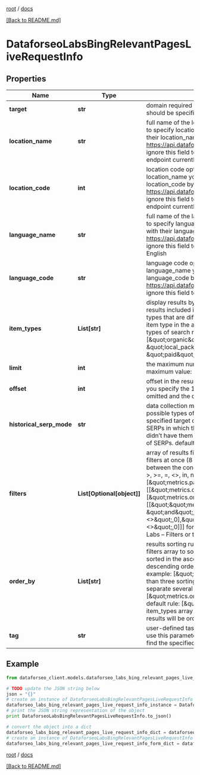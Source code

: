 [root](./../ "root") / [docs](./ "docs")

[[Back to README.md]](./../README.md "[Back to README.md]")

# DataforseoLabsBingRelevantPagesLiveRequestInfo

## Properties

Name | Type | Description | Notes
------------ | ------------- | ------------- | -------------
**target** | **str** | domain required field the domain name of the target website the domain should be specified without https:// and www. | [optional]
**location_name** | **str** | full name of the location optional field if you use this field, you don’t need to specify location_code you can receive the list of available locations with their location_name by making a separate request to https://api.dataforseo.com/v3/dataforseo_labs/locations_and_languages; ignore this field to get the results for all available locations; Note: this endpoint currently supports the US location only; example: United States | [optional]
**location_code** | **int** | location code optional field if you use this field, you don’t need to specify location_name you can receive the list of available locations with their location_code by making a separate request to https://api.dataforseo.com/v3/dataforseo_labs/locations_and_languages; ignore this field to get the results for all available locations; Note: this endpoint currently supports the US location only; example: 2840 | [optional]
**language_name** | **str** | full name of the language optional field if you use this field, you don’t need to specify language_code you can receive the list of available languages with their language_name by making a separate request to the https://api.dataforseo.com/v3/dataforseo_labs/locations_and_languages ignore this field to get the results for all available languages example: English | [optional]
**language_code** | **str** | language code optional field if you use this field, you don’t need to specify language_name you can receive the list of available languages with their language_code by making a separate request to the https://api.dataforseo.com/v3/dataforseo_labs/locations_and_languages ignore this field to get the results for all available languages example: en | [optional]
**item_types** | **List[str]** | display results by item type optional field indicates the type of search results included in the response Note: if the item_types array contains item types that are different from organic, the results will be ordered by the first item type in the array; you will not be able to sort and filter results by the types of search results not included in the response; possible values: [\&quot;organic\&quot;, \&quot;paid\&quot;, \&quot;featured_snippet\&quot;, \&quot;local_pack\&quot;] default value: [\&quot;organic\&quot;, \&quot;paid\&quot;, \&quot;featured_snippet\&quot;, \&quot;local_pack\&quot;] | [optional]
**limit** | **int** | the maximum number of returned pages optional field default value: 100 maximum value: 1000 | [optional]
**offset** | **int** | offset in the results array of returned pages optional field default value: 0 if you specify the 10 value, the first ten pages in the results array will be omitted and the data will be provided for the successive pages | [optional]
**historical_serp_mode** | **str** | data collection mode optional field you can use this field to filter the results; possible types of filtering: live — return metrics for SERPs in which the specified target currently has ranking results; lost — return metrics for SERPs in which the specified target had previously had ranking results, but didn’t have them during the last check; all — return metrics for both types of SERPs. default value: live | [optional]
**filters** | **List[Optional[object]]** | array of results filtering parameters optional field you can add several filters at once (8 filters maximum) you should set a logical operator and, or between the conditions the following operators are supported: regex, &lt;, &lt;&#x3D;, &gt;, &gt;&#x3D;, &#x3D;, &lt;&gt;, in, not_in example: [\&quot;metrics.paid.count\&quot;,\&quot;&gt;\&quot;,0] [[\&quot;metrics.organic.count\&quot;,\&quot;&gt;\&quot;,50],\&quot;and\&quot;,[\&quot;metrics.organic.pos_1\&quot;,\&quot;&lt;&gt;\&quot;,0]] [[\&quot;\&quot;metrics.organic.count\&quot;,\&quot;&gt;\&quot;,50\&quot;], \&quot;and\&quot;, [[\&quot;metrics.organic.pos_1\&quot;,\&quot;&lt;&gt;\&quot;,0],\&quot;or\&quot;,[\&quot;metrics.organic.pos_2_3\&quot;,\&quot;&lt;&gt;\&quot;,0]]] for more information about filters, please refer to Dataforseo Labs – Filters or this help center guide | [optional]
**order_by** | **List[str]** | results sorting rules optional field you can use the same values as in the filters array to sort the results possible sorting types: asc – results will be sorted in the ascending order desc – results will be sorted in the descending order you should use a comma to specify a sorting type example: [\&quot;metrics.paid.etv,asc\&quot;] Note: you can set no more than three sorting rules in a single request you should use a comma to separate several sorting rules example: [\&quot;metrics.organic.etv,desc\&quot;,\&quot;metrics.paid.count,asc\&quot;] default rule: [\&quot;metrics.organic.count,desc\&quot;] Note: if the item_types array contains item types that are different from organic, the results will be ordered by the first item type in the array | [optional]
**tag** | **str** | user-defined task identifier optional field the character limit is 255 you can use this parameter to identify the task and match it with the result you will find the specified tag value in the data object of the response | [optional]

## Example

```python
from dataforseo_client.models.dataforseo_labs_bing_relevant_pages_live_request_info import DataforseoLabsBingRelevantPagesLiveRequestInfo

# TODO update the JSON string below
json = "{}"
# create an instance of DataforseoLabsBingRelevantPagesLiveRequestInfo from a JSON string
dataforseo_labs_bing_relevant_pages_live_request_info_instance = DataforseoLabsBingRelevantPagesLiveRequestInfo.from_json(json)
# print the JSON string representation of the object
print DataforseoLabsBingRelevantPagesLiveRequestInfo.to_json()

# convert the object into a dict
dataforseo_labs_bing_relevant_pages_live_request_info_dict = dataforseo_labs_bing_relevant_pages_live_request_info_instance.to_dict()
# create an instance of DataforseoLabsBingRelevantPagesLiveRequestInfo from a dict
dataforseo_labs_bing_relevant_pages_live_request_info_form_dict = dataforseo_labs_bing_relevant_pages_live_request_info.from_dict(dataforseo_labs_bing_relevant_pages_live_request_info_dict)
```

  

[root](./../ "root") / [docs](./ "docs")

[[Back to README.md]](./../README.md "[Back to README.md]")